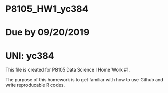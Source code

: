# P8105_HW1_yc384
# Due by 09/20/2019
# UNI: yc384

This file is created for P8105 Data Science I Home Work #1. 

The purpose of this homework is to get familiar with how to use Github and write reproducable R codes. 
